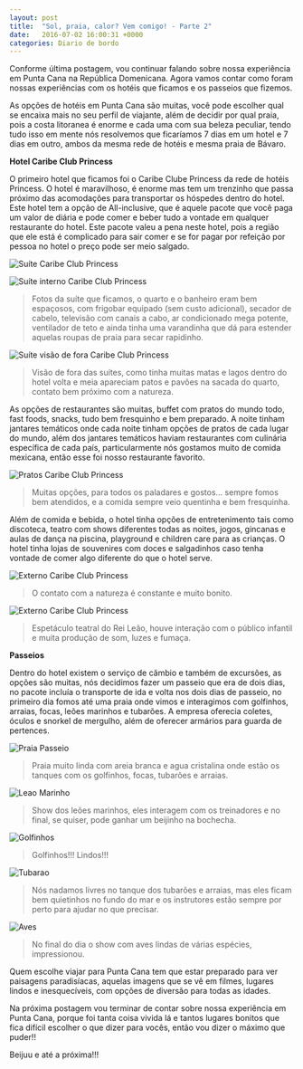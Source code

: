 ```yaml
---
layout: post
title:  "Sol, praia, calor? Vem comigo! - Parte 2"
date:   2016-07-02 16:00:31 +0000
categories: Diario de bordo
---
```



Conforme última postagem, vou continuar falando sobre nossa experiência em Punta Cana na República Domenicana. Agora vamos contar como foram nossas experiências com os hotéis que ficamos e os passeios que fizemos.

As opções de hotéis em Punta Cana são muitas, você pode escolher qual se encaixa mais no seu perfil de viajante, além de decidir por qual praia, pois a costa litoranea é enorme e cada uma com sua beleza peculiar, tendo tudo isso em mente nós resolvemos que ficaríamos 7 dias em um hotel e 7 dias em outro, ambos da mesma rede de hotéis e mesma praia de Bávaro.

**Hotel Caribe Club Princess**

O primeiro hotel que ficamos foi o Caribe Clube Princess da rede de hotéis Princess. O hotel é maravilhoso, é enorme mas tem um trenzinho que passa próximo das acomodações para transportar os hóspedes dentro do hotel. Este hotel tem a opção de All-inclusive, que é aquele pacote que você paga um valor de diária e pode comer e beber tudo a vontade em qualquer restaurante do hotel. Este pacote valeu a pena neste hotel, pois a região que ele está é complicado para sair comer e se for pagar por refeição por pessoa no hotel o preço pode ser meio salgado.

![Suíte Caribe Club Princess](http://www.viajandonasferias.com.br/imagens/post3/caribe.jpg)


![Suíte interno Caribe Club Princess](http://www.viajandonasferias.com.br/imagens/post3/caribe2.jpg)
> Fotos da suíte que ficamos, o quarto e o banheiro eram bem espaçosos, com frigobar equipado (sem custo adicional), secador de cabelo, televisão com canais a cabo, ar condicionado mega potente, ventilador de teto e ainda tinha uma varandinha que dá para estender aquelas roupas de praia para secar rapidinho.

![Suíte visão de fora Caribe Club Princess](http://www.viajandonasferias.com.br/imagens/post3/caribe3.jpg)
> Visão de fora das suítes, como tinha muitas matas e lagos dentro do hotel volta e meia apareciam patos e pavões na sacada do quarto, contato bem próximo com a natureza.

As opções de restaurantes são muitas,  buffet com pratos do mundo todo, fast foods, snacks, tudo bem fresquinho e bem preparado. A noite tinham jantares temáticos onde cada noite tinham opções de pratos de cada lugar do mundo, além dos jantares temáticos haviam restaurantes com culinária específica de cada país, particularmente nós gostamos muito de comida mexicana, então esse foi nosso restaurante favorito.

![Pratos Caribe Club Princess](http://www.viajandonasferias.com.br/imagens/post3/comida.jpg)
> Muitas opções, para todos os paladares e gostos... sempre fomos bem atendidos, e a comida sempre veio quentinha e bem fresquinha.

Além de comida e bebida, o hotel tinha opções de entretenimento tais como discoteca, teatro com shows diferentes todas as noites, jogos, gincanas e aulas de dança na piscina, playground e children care para as crianças. O hotel tinha lojas de souvenires com doces e salgadinhos caso tenha vontade de comer algo diferente do que o hotel serve.

![Externo Caribe Club Princess](http://www.viajandonasferias.com.br/imagens/post3/hotel.jpg)
> O contato com a natureza é constante e muito bonito.

![Externo Caribe Club Princess](http://www.viajandonasferias.com.br/imagens/post3/hotel2.jpg)
> Espetáculo teatral do Rei Leão, houve interação com o público infantil  e muita produção de som, luzes e fumaça. 

**Passeios**

Dentro do hotel existem o serviço de câmbio e também de excursões, as opções são muitas, nós decidimos fazer um passeio que era de dois dias, no pacote incluía o transporte de ida e volta nos dois dias de passeio, no primeiro dia fomos até uma praia onde vimos e interagimos com golfinhos, arraias, focas, leões marinhos e tubarões. A empresa oferecia coletes, óculos e snorkel de mergulho, além de oferecer armários para guarda de pertences.

![Praia Passeio](http://www.viajandonasferias.com.br/imagens/post3/praiapasseio.jpg)
> Praia muito linda com areia branca e agua cristalina onde estão os tanques com os golfinhos, focas, tubarões e arraias.

![Leao Marinho](http://www.viajandonasferias.com.br/imagens/post3/leaomarinho.jpg)
> Show dos leões marinhos, eles interagem com os treinadores e no final, se quiser, pode ganhar um beijinho na bochecha.

![Golfinhos](http://www.viajandonasferias.com.br/imagens/post3/golfinho.jpg)
> Golfinhos!!! Lindos!!!

![Tubarao](http://www.viajandonasferias.com.br/imagens/post3/tubarao.jpg)
> Nós nadamos livres no tanque dos tubarões e arraias, mas eles ficam bem quietinhos no fundo do mar e os instrutores estão sempre por perto para ajudar no que precisar.

![Aves](http://www.viajandonasferias.com.br/imagens/post3/cctua.jpg)
> No final do dia o show com aves lindas de várias espécies, impressionou.

Quem escolhe viajar para Punta Cana tem que estar preparado para ver paisagens paradisíacas, aquelas imagens que se vê em filmes, lugares lindos e inesquecíveis, com opções de diversão para todas as idades. 

Na próxima postagem vou terminar de contar sobre nossa experiência em Punta Cana, porque foi tanta coisa vivida lá e tantos lugares bonitos que fica difícil escolher o que dizer para vocês, então vou dizer o máximo que puder!!


Beijuu e até a próxima!!!
